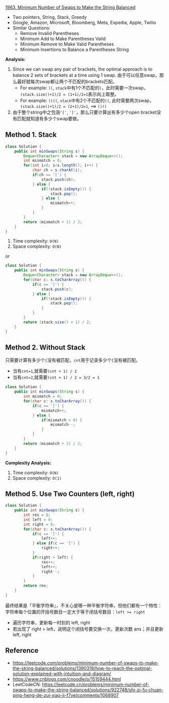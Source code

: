 [1963. Minimum Number of Swaps to Make the String Balanced](https://leetcode.com/problems/minimum-number-of-swaps-to-make-the-string-balanced/description/)

* Two pointers, String, Stack, Greedy
* Google, Amazon, Microsoft, Bloomberg, Meta, Expedia, Apple, Twilio
* Similar Questions:
  * Remove Invalid Parentheses
  * Minimum Add to Make Parentheses Valid
  * Minimum Remove to Make Valid Parentheses
  * Minimum Insertions to Balance a Parentheses String


**Analysis:**
1. Since we can swap any pair of brackets, the optimal approach is to balance 2 sets of brackets at a time using 1 swap. 由于可以任意swap，那么最好就每次swap都让两个不匹配的brackets匹配。
    * For example: `)(`, `stack`中有1个不匹配的`(`，此时需要一次swap，`(stack.size()+1)/2 = (1+1)/2=1`表示向上取整。
    * For example: `))((`, `stack`中有2个不匹配的`((`, 此时需要两次swap，`(stack.size()+1)/2 = (2+1)/2=1`, ==> `()()`
2. 由于整个string中之包涵`'['`, `']'`，那么只要计算出有多少个open bracket没有匹配就知道有多少个swap要做。


## Method 1. Stack
```Java
class Solution {
    public int minSwaps(String s) {
        Deque<Character> stack = new ArrayDeque<>();
        int mismatch = 0;
        for(int i=0; i<s.length(); i++) {
            char ch = s.charAt(i);
            if(ch == '[') {
                stack.push(ch);
            } else {
                if(!stack.isEmpty()) {
                    stack.pop();
                } else {
                    mismatch++;
                }
            }
        }
        return (mismatch + 1) / 2;
    }
}
```
1. Time complexity: `O(N)`
2. Space complexity: `O(N)`

or
```Java
class Solution {
    public int minSwaps(String s) {
        Deque<Character> stack = new ArrayDeque<>();
        for(char c: s.toCharArray()) {
            if(c == '[') {
                stack.push(c);
            } else {
                if(!stack.isEmpty()) {
                    stack.pop();
                }
            }
        }
        return (stack.size() + 1) / 2;
    }
}
```

## Method 2. Without Stack
只需要计算有多少个`[`没有被匹配，`cnt`用于记录多少个`[`没有被匹配。
* 当有`cnt=1`,就需要`(cnt + 1) / 2`
* 当有`cnt=2`,就需要`(cnt + 1) / 2 = 3/2 = 1`
```Java
class Solution {
    public int minSwaps(String s) {
        int mismatch = 0;
        for(char c: s.toCharArray()) {
            if(c == '[') {
                mismatch++;
            } else {
                if(mismatch > 0) {
                    mismatch--;
                }
            }
        }
        return (mismatch + 1) / 2;
    }
}
```
**Complexity Analysis:**
1. Time complexity: `O(N)`
2. Space complexity: `O(1)`


## Method 5. Use Two Counters (left, right)
```java
class Solution {
    public int minSwaps(String s) {
        int res = 0;
        int left = 0;
        int right = 0;
        for(char c: s.toCharArray()) {
            if(c == '[') {
                left++;
            } else if(c == ']') {
                right++;
            }
            if(right > left) {
                res++;
                left++;
                right--;
            }
        }
        return res;
    }
}
```
最终结果是「平衡字符串」，不关心是哪一种平衡字符串，但他们都有一个特性：字符串每个位置的开括号数目一定大于等于闭括号数目：`left >= right`
* 遍历字符串，更新每一时刻的 left, right
* 若出现了 right > left，说明这个闭括号要交换一次，更新次数 ans；并且更新 left, right


## Reference
* https://leetcode.com/problems/minimum-number-of-swaps-to-make-the-string-balanced/solutions/1390319/how-to-reach-the-optimal-solution-explained-with-intuition-and-diagram/
* https://www.cnblogs.com/cnoodle/p/15159444.html
* LeetCodeCN: https://leetcode.cn/problems/minimum-number-of-swaps-to-make-the-string-balanced/solutions/922748/shi-zi-fu-chuan-ping-heng-de-zui-xiao-ji-f7ye/comments/1068907